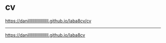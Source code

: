 # cv
https://danilllllllllllllllllll.github.io/laba8cv/cv

---
https://danilllllllllllllllllll.github.io/laba8cv
